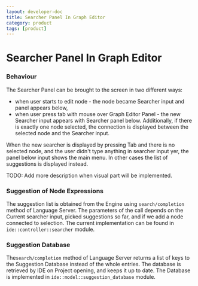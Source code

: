 ```yaml
---
layout: developer-doc
title: Searcher Panel In Graph Editor
category: product
tags: [product]
---
```


# Searcher Panel In Graph Editor

### Behaviour

The Searcher Panel can be brought to the screen in two different ways:
* when user starts to edit node - the node became Searcher input and panel appears below, 
* when user press tab with mouse over Graph Editor Panel - the new Searcher input appears with
  Searcher panel below. Additionally, if there is exactly one node selected, the connection is
  displayed between the selected node and the Searcher input.
  
When the new searcher is displayed by pressing Tab and there is no selected node, and the user
didn't type anything in searcher input yer, the panel below input shows the main menu. In other
cases the list of suggestions is displayed instead.

TODO: Add more description when visual part will be implemented.

### Suggestion of Node Expressions

The suggestion list is obtained from the Engine using `search/completion` method of Language Server.
The parameters of the call depends on the Current searcher input, picked suggestions so far, and
if we add a node connected to selection. The current implementation can be found in 
`ide::controller::searcher` module.

### Suggestion Database

The`search/completion` method of Language Server returns a list of keys to the Suggestion
Database instead of the whole entries. The database is retrieved by IDE on Project opening, and 
keeps it up to date. The Database is implemented in `ide::model::suggestion_database` module. 